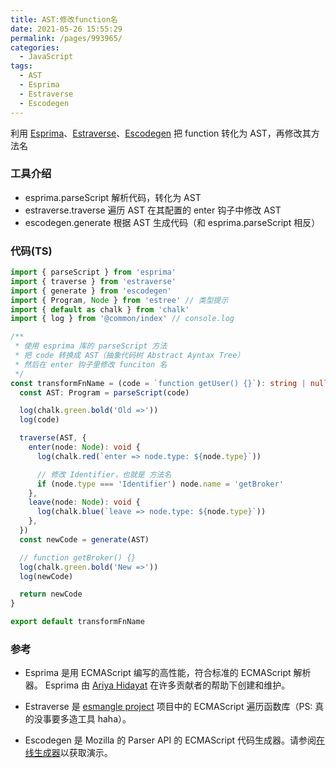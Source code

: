 ```yaml
---
title: AST:修改function名
date: 2021-05-26 15:55:29
permalink: /pages/993965/
categories:
  - JavaScript
tags:
  - AST
  - Esprima
  - Estraverse
  - Escodegen
---
```


利用 [Esprima](https://www.npmjs.com/package/esprima)、[Estraverse](https://www.npmjs.com/package/estraverse)、[Escodegen](https://www.npmjs.com/package/escodegen) 把 <span class="span-shadow">function</span> 转化为 <span class="span-shadow">AST</span>，再修改其方法名

<!-- more -->

### 工具介绍

- <span class="span-shadow">esprima.parseScript</span> 解析代码，转化为 <span class="span-shadow">AST</span>
- <span class="span-shadow">estraverse.traverse</span> 遍历 <span class="span-shadow">AST</span> 在其配置的 <span class="span-shadow">enter</span> 钩子中修改 <span class="span-shadow">AST</span>
- <span class="span-shadow">escodegen.generate</span> 根据 <span class="span-shadow">AST</span> 生成代码（和 <span class="span-shadow">esprima.parseScript</span> 相反）

### 代码(TS)

```TypeScript
import { parseScript } from 'esprima'
import { traverse } from 'estraverse'
import { generate } from 'escodegen'
import { Program, Node } from 'estree' // 类型提示
import { default as chalk } from 'chalk'
import { log } from '@common/index' // console.log

/**
 * 使用 esprima 库的 parseScript 方法
 * 把 code 转换成 AST（抽象代码树 Abstract Ayntax Tree）
 * 然后在 enter 钩子里修改 funciton 名
 */
const transformFnName = (code = `function getUser() {}`): string | null | undefined => {
  const AST: Program = parseScript(code)

  log(chalk.green.bold('Old =>'))
  log(code)

  traverse(AST, {
    enter(node: Node): void {
      log(chalk.red(`enter => node.type: ${node.type}`))

      // 修改 Identifier，也就是 方法名
      if (node.type === 'Identifier') node.name = 'getBroker'
    },
    leave(node: Node): void {
      log(chalk.blue(`leave => node.type: ${node.type}`))
    },
  })
  const newCode = generate(AST)

  // function getBroker() {}
  log(chalk.green.bold('New =>'))
  log(newCode)

  return newCode
}

export default transformFnName
```

### 参考

- <span class="span-shadow">Esprima</span> 是用 <span class="span-shadow">ECMAScript</span> 编写的高性能，符合标准的 <span class="span-shadow">ECMAScript</span> 解析器。 <span class="span-shadow">Esprima</span> 由 [Ariya Hidayat](https://www.npmjs.com/~ariya) 在许多贡献者的帮助下创建和维护。

- <span class="span-shadow">Estraverse</span> 是 [esmangle project](https://github.com/estools/esmangle) 项目中的 <span class="span-shadow">ECMAScript</span> 遍历函数库（PS: 真的没事要多造工具 haha）。

- <span class="span-shadow">Escodegen</span> 是 <span class="span-shadow">Mozilla</span> 的 Parser API 的 <span class="span-shadow">ECMAScript</span> 代码生成器。请参阅[在线生成器](https://estools.github.io/escodegen/demo/index.html)以获取演示。
